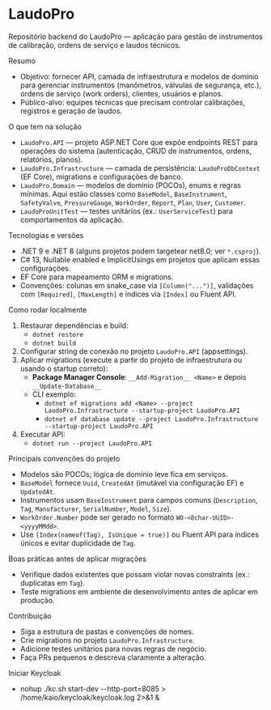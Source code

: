 # LaudoPro

Repositório backend do LaudoPro — aplicação para gestão de instrumentos de calibração, ordens de serviço e laudos técnicos.

Resumo
- Objetivo: fornecer API, camada de infraestrutura e modelos de domínio para gerenciar instrumentos (manômetros, válvulas de segurança, etc.), ordens de serviço (work orders), clientes, usuários e planos.
- Público-alvo: equipes técnicas que precisam controlar calibrações, registros e geração de laudos.

O que tem na solução
- `LaudoPro.API` — projeto ASP.NET Core que expõe endpoints REST para operações do sistema (autenticação, CRUD de instrumentos, ordens, relatórios, planos).
- `LaudoPro.Infrastructure` — camada de persistência: `LaudoProDbContext` (EF Core), migrations e configurações de banco.
- `LaudoPro.Domain` — modelos de domínio (POCOs), enums e regras mínimas. Aqui estão classes como `BaseModel`, `BaseInstrument`, `SafetyValve`, `PressureGauge`, `WorkOrder`, `Report`, `Plan`, `User`, `Customer`.
- `LaudoProUnitTest` — testes unitários (ex.: `UserServiceTest`) para comportamentos da aplicação.

Tecnologias e versões
- .NET 9 e .NET 8 (alguns projetos podem targetear net8.0; ver `*.csproj`).
- C# 13, Nullable enabled e ImplicitUsings em projetos que aplicam essas configurações.
- EF Core para mapeamento ORM e migrations.
- Convenções: colunas em snake_case via `[Column("...")]`, validações com `[Required]`, `[MaxLength]` e índices via `[Index]` ou Fluent API.

Como rodar localmente
1. Restaurar dependências e build:
   - `dotnet restore`
   - `dotnet build`
2. Configurar string de conexão no projeto `LaudoPro.API` (appsettings).
3. Aplicar migrations (execute a partir do projeto de infraestrutura ou usando o startup correto):
   - __Package Manager Console__: `__Add-Migration__ <Name>` e depois `__Update-Database__`
   - CLI exemplo:
     - `dotnet ef migrations add <Name> --project LaudoPro.Infrastructure --startup-project LaudoPro.API`
     - `dotnet ef database update --project LaudoPro.Infrastructure --startup-project LaudoPro.API`
4. Executar API:
   - `dotnet run --project LaudoPro.API`

Principais convenções do projeto
- Modelos são POCOs; lógica de domínio leve fica em serviços.
- `BaseModel` fornece `Uuid`, `CreatedAt` (imutável via configuração EF) e `UpdatedAt`.
- Instrumentos usam `BaseInstrument` para campos comuns (`Description`, `Tag`, `Manufacturer`, `SerialNumber`, `Model`, `Size`).
- `WorkOrder.Number` pode ser gerado no formato `WO-<8char-UUID>-<yyyyMMdd>`.
- Use `[Index(nameof(Tag), IsUnique = true)]` ou Fluent API para índices únicos e evitar duplicidade de `Tag`.

Boas práticas antes de aplicar migrações
- Verifique dados existentes que possam violar novas constraints (ex.: duplicatas em `Tag`).
- Teste migrations em ambiente de desenvolvimento antes de aplicar em produção.

Contribuição
- Siga a estrutura de pastas e convenções de nomes.
- Crie migrations no projeto `LaudoPro.Infrastructure`.
- Adicione testes unitários para novas regras de negócio.
- Faça PRs pequenos e descreva claramente a alteração.

Iniciar Keycloak
- nohup ./kc.sh start-dev --http-port=8085 > /home/kaio/keycloak/keycloak.log 2>&1 &